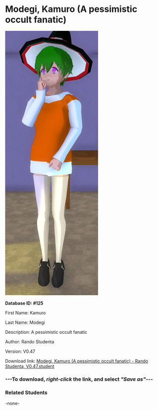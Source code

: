# Modegi, Kamuro (A pessimistic occult fanatic)

<img src="Files/Modegi, Kamuro (A pessimistic occult fanatic).png" title="Modegi, Kamuro (A pessimistic occult fanatic) - Rando Studenta, V0.47">

**Database ID: #125**

First Name: Kamuro

Last Name: Modegi

Description: A pessimistic occult fanatic

Author: Rando Studenta

Version: V0.47

Download link: <a href="https://raw.githubusercontent.com/Arbiter1223/Daigaku-Gurashi-Custom-Students/master/Students/Files/Modegi%2C%20Kamuro%20(A%20pessimistic%20occult%20fanatic)%20-%20Rando%20Studenta%2C%20V0.47.student">Modegi, Kamuro (A pessimistic occult fanatic) - Rando Studenta, V0.47.student</a>

### ---**To download, _right-click_ the link, and select _"Save as"_**---

### Related Students

-none-
